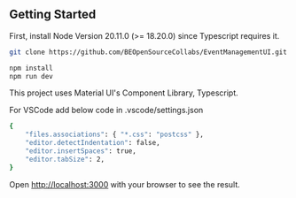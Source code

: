 
## Getting Started

First, install Node Version 20.11.0 (>= 18.20.0) since Typescript requires it.

```bash
git clone https://github.com/BEOpenSourceCollabs/EventManagementUI.git

npm install
npm run dev

```

This project uses Material UI's Component Library, Typescript.

For VSCode add below code in .vscode/settings.json

```bash
{
    "files.associations": { "*.css": "postcss" },
    "editor.detectIndentation": false,
    "editor.insertSpaces": true,
    "editor.tabSize": 2,
}

```
Open [http://localhost:3000](http://localhost:3000) with your browser to see the result.